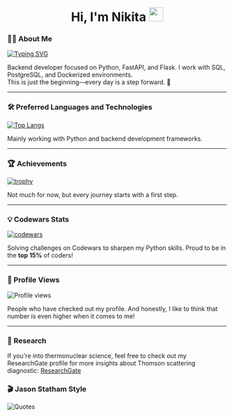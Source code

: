 <html lang="en">
  <h1 align="center">
    Hi, I'm Nikita 
    <img src="https://github.com/blackcater/blackcater/raw/main/images/Hi.gif" height="32"/>
  </h1>
</html>


### 👨‍💻 About Me  
[![Typing SVG](https://readme-typing-svg.herokuapp.com?color=%2336BCF7&lines=Backend+Developer;Python+Enthusiast;SQL+%7C+PostgreSQL+%7C+FastAPI;Flask+%7C+Docker+%7C+GitHub+%7C+Nginx)](https://git.io/typing-svg)  

Backend developer focused on Python, FastAPI, and Flask. I work with SQL, PostgreSQL, and Dockerized environments.  
This is just the beginning—every day is a step forward. 🚀  

---

### 🛠 Preferred Languages and Technologies  
[![Top Langs](https://github-readme-stats.vercel.app/api/top-langs/?username=ermachok&layout=compact&theme=tokyonight)](https://github.com/anuraghazra/github-readme-stats)  

Mainly working with Python and backend development frameworks.

---

### 🏆 Achievements  
[![trophy](https://github-profile-trophy.vercel.app/?username=ermachok&theme=onedark&title=-Stars,-Followers,-Issues,-Reviews)](https://github.com/ryo-ma/github-profile-trophy)  

Not much for now, but every journey starts with a first step.

---

### 💡 Codewars Stats  
[![codewars](https://www.codewars.com/users/Ermachok/badges/large)](https://www.codewars.com/users/Ermachok)  

Solving challenges on Codewars to sharpen my Python skills. Proud to be in the **top 15%** of coders!


---

### 👀 Profile Views  
![Profile views](https://komarev.com/ghpvc/?username=Ermachok&color=green)  

People who have checked out my profile. And honestly, I like to think that number is even higher when it comes to me!

---

### 🔬 Research  
If you're into thermonuclear science, feel free to check out my ResearchGate profile for more insights about Thomson scattering diagnostic: [ResearchGate](https://www.researchgate.net/profile/Nikita-Ermakov-3)

### 🎬 Jason Statham Style  
![Quotes](https://quotes-github-readme.vercel.app/api?type=horizontal&theme=dark)  
